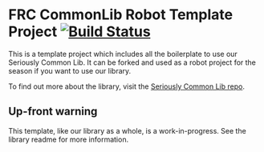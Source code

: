 # FRC CommonLib Robot Template Project [![Build Status](https://travis-ci.org/Team488/TeamXbot2018.svg?branch=master)](https://travis-ci.org/Team488/TeamXbot2018)

This is a template project which includes all the boilerplate to use our Seriously Common Lib. It can be forked and used as a robot project for the season if you want to use our library.

To find out more about the library, visit the [Seriously Common Lib repo](https://github.com/Team488/SeriouslyCommonLib).

## Up-front warning

This template, like our library as a whole, is a work-in-progress. See the library readme for more information.
